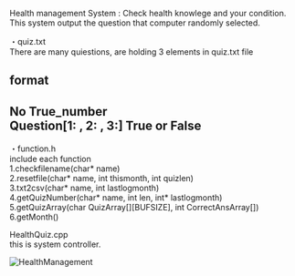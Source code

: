 Health management System : Check health knowlege and your condition.  
This system output the question that computer randomly selected.

・quiz.txt  
There are many quiestions, are holding 3 elements in quiz.txt file

format
-------------------------------  
No True_number  
Question[1: , 2: , 3:]
True or False
-------------------------------  

・function.h  
include each function  
1.checkfilename(char* name)  
2.resetfile(char* name, int thismonth, int quizlen)  
3.txt2csv(char* name, int lastlogmonth)  
4.getQuizNumber(char* name, int len, int* lastlogmonth)  
5.getQuizArray(char QuizArray[][BUFSIZE], int CorrectAnsArray[])   
6.getMonth()  


HealthQuiz.cpp  
this is system controller.

![HealthManagement](https://user-images.githubusercontent.com/75316867/107142349-b42cfc00-6971-11eb-85e8-598f1fb2fadf.png)

